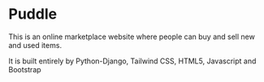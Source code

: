 # Puddle
<p>This is an online marketplace website where people can buy and sell new and used items.</p>
<p>It is built entirely by Python-Django, Tailwind CSS, HTML5, Javascript and Bootstrap</p>


